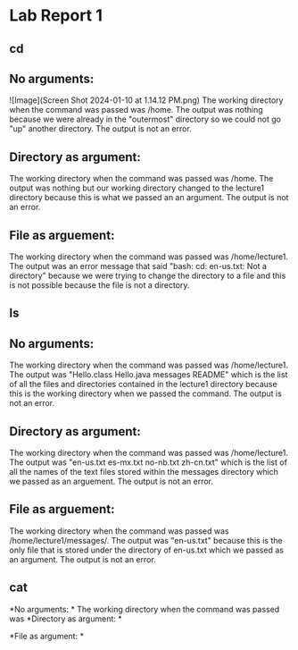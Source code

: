 # Lab Report 1

## cd
No arguments:
---
![Image](Screen Shot 2024-01-10 at 1.14.12 PM.png)
The working directory when the command was passed was /home. The output was nothing because we were already in the "outermost" directory so we could not go "up" another directory. The output is not an error.

Directory as argument:
---
The working directory when the command was passed was /home. The output was nothing but our working directory changed to the lecture1 directory because this is what we passed an an argument. The output is not an error.

File as arguement:
---
The working directory when the command was passed was /home/lecture1. The output was an error message that said "bash: cd: en-us.txt: Not a directory" because we were trying to change the directory to a file and this is not possible because the file is not a directory.

## ls
No arguments:
---
The working directory when the command was passed was /home/lecture1. The output was "Hello.class  Hello.java  messages  README" which is the list of all the files and directories contained in the lecture1 directory because this is the working directory when we passed the command. The output is not an error.

Directory as argument:
---
The working directory when the command was passed was /home/lecture1. The output was "en-us.txt  es-mx.txt  no-nb.txt  zh-cn.txt" which is the list of all the names of the text files stored within the messages directory which we passed as an arguement. The output is not an error.

File as arguement:
---
The working directory when the command was passed was /home/lecture1/messages/. The output was "en-us.txt" because this is the only file that is stored under the directory of en-us.txt which we passed as an argument. The output is not an error.

## cat
*No arguments: *
The working directory when the command was passed was 
*Directory as argument: *

*File as argument: *
